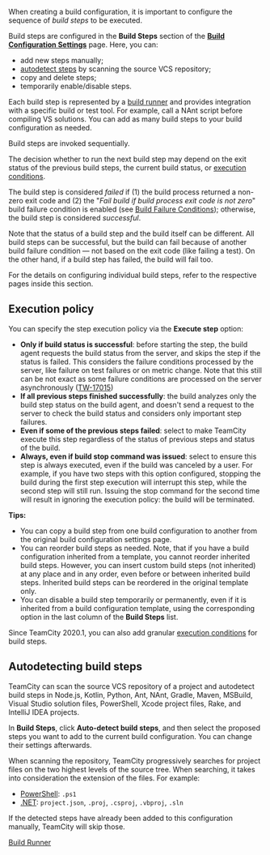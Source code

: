 [//]: # (title: Configuring Build Steps)
[//]: # (auxiliary-id: Configuring Build Steps)

When creating a build configuration, it is important to configure the sequence of _build steps_ to be executed.

Build steps are configured in the __Build Steps__ section of the __[Build Configuration Settings](creating-and-editing-build-configurations.md)__ page. Here, you can:
* add new steps manually;
* [autodetect steps](#Autodetecting+build+steps) by scanning the source VCS repository;
* copy and delete steps;
* temporarily enable/disable steps.

Each build step is represented by a [build runner](build-runner.md) and provides integration with a specific build or test tool. For example, call a NAnt script before compiling VS solutions. You can add as many build steps to your build configuration as needed.

Build steps are invoked sequentially.

The decision whether to run the next build step may depend on the exit status of the previous build steps, the current build status, or [execution conditions](build-step-execution-conditions.md).

The build step is considered _failed_ if (1) the build process returned a non-zero exit code and (2) the "_Fail build if build process exit code is not zero_" build failure condition is enabled (see [Build Failure Conditions](build-failure-conditions.md)); otherwise, the build step is considered _successful_.

Note that the status of a build step and the build itself can be different. All build steps can be successful, but the build can fail because of another build failure condition — not based on the exit code (like failing a test). On the other hand, if a build step has failed, the build will fail too.

For the details on configuring individual build steps, refer to the respective pages inside this section.

## Execution policy

You can specify the step execution policy via the __Execute step__ option:
* __Only if build status is successful__: before starting the step, the build agent requests the build status from the server, and skips the step if the status is failed. This considers the failure conditions processed by the server, like failure on test failures or on metric change. Note that this still can be not exact as some failure conditions are processed on the server asynchronously ([TW-17015](https://youtrack.jetbrains.com/issue/TW-17015))
* __If all previous steps finished successfully__: the build analyzes only the build step status on the build agent, and doesn't send a request to the server to check the build status and considers only important step failures.
* __Even if some of the previous steps failed__: select to make TeamCity execute this step regardless of the status of previous steps and status of the build.
* __Always, even if build stop command was issued__: select to ensure this step is always executed, even if the build was canceled by a user. For example, if you have two steps with this option configured, stopping the build during the first step execution will interrupt this step, while the second step will still run. Issuing the stop command for the second time will result in ignoring the execution policy: the build will be terminated.

<tip>

__Tips:__

* You can copy a build step from one build configuration to another from the original build configuration settings page.
* You can reorder build steps as needed. Note, that if you have a build configuration inherited from a template, you cannot reorder inherited build steps. However, you can insert custom build steps (not inherited) at any place and in any order, even before or between inherited build steps. Inherited build steps can be reordered in the original template only.
* You can disable a build step temporarily or permanently, even if it is inherited from a build configuration template, using the corresponding option in the last column of the __Build Steps__ list.

</tip>

<anchor name="execution-conditions"/>

Since TeamCity 2020.1, you can also add granular [execution conditions](build-step-execution-conditions.md) for build steps.

## Autodetecting build steps

TeamCity can scan the source VCS repository of a project and autodetect build steps in Node.js, Kotlin, Python, Ant, NAnt, Gradle, Maven, MSBuild, Visual Studio solution files, PowerShell, Xcode project files, Rake, and IntelliJ IDEA projects.

In __Build Steps__, click __Auto-detect build steps__, and then select the proposed steps you want to add to the current build configuration. You can change their settings afterwards.

When scanning the repository, TeamCity progressively searches for project files on the two highest levels of the source tree. When searching, it takes into consideration the extension of the files. For example:
* [PowerShell](powershell.md): `.ps1`
* [.NET](net.md): `project.json`, `.proj`, `.csproj`, `.vbproj`, `.sln`

If the detected steps have already been added to this configuration manually, TeamCity will skip those.

 <seealso>
        <category ref="concepts">
            <a href="build-runner.md">Build Runner</a>
        </category>
</seealso>